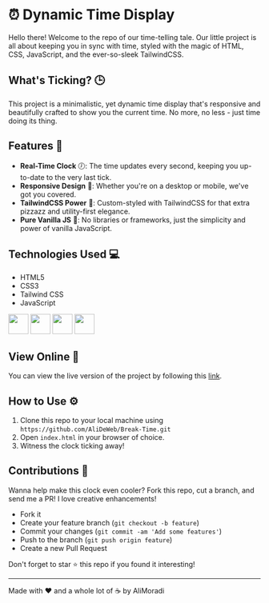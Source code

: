 # ⏰ Dynamic Time Display

Hello there! Welcome to the repo of our time-telling tale. Our little project is all about keeping you in sync with time, styled with the magic of HTML, CSS, JavaScript, and the ever-so-sleek TailwindCSS.

## What's Ticking? 🕒

This project is a minimalistic, yet dynamic time display that's responsive and beautifully crafted to show you the current time. No more, no less - just time doing its thing.

## Features 🎨

- **Real-Time Clock** 🕖: The time updates every second, keeping you up-to-date to the very last tick.
- **Responsive Design** 📱: Whether you're on a desktop or mobile, we've got you covered.
- **TailwindCSS Power** 💨: Custom-styled with TailwindCSS for that extra pizzazz and utility-first elegance.
- **Pure Vanilla JS** 🍦: No libraries or frameworks, just the simplicity and power of vanilla JavaScript.

## Technologies Used 💻

- HTML5
- CSS3
- Tailwind CSS
- JavaScript

<img src="https://user-images.githubusercontent.com/25181517/192158954-f88b5814-d510-4564-b285-dff7d6400dad.png" width="40" height="40" /> <img src="https://user-images.githubusercontent.com/25181517/183898674-75a4a1b1-f960-4ea9-abcb-637170a00a75.png" width="40" height="40" /> <img src="https://user-images.githubusercontent.com/25181517/202896760-337261ed-ee92-4979-84c4-d4b829c7355d.png" width="40" height="40" /> <img src="https://user-images.githubusercontent.com/25181517/117447155-6a868a00-af3d-11eb-9cfe-245df15c9f3f.png" width="40" height="40" />

## View Online 🔴

You can view the live version of the project by following this [link](https://alideweb.github.io/Break-Time/).

## How to Use ⚙️

1. Clone this repo to your local machine using `https://github.com/AliDeWeb/Break-Time.git`
2. Open `index.html` in your browser of choice.
3. Witness the clock ticking away!

## Contributions 🤝

Wanna help make this clock even cooler? Fork this repo, cut a branch, and send me a PR! I love creative enhancements!

- Fork it
- Create your feature branch (`git checkout -b feature`)
- Commit your changes (`git commit -am 'Add some features'`)
- Push to the branch (`git push origin feature`)
- Create a new Pull Request

Don't forget to star ⭐ this repo if you found it interesting!

---

Made with ❤️ and a whole lot of ☕ by AliMoradi
